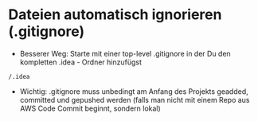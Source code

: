# Dateien automatisch ignorieren (.gitignore) 

  * Besserer Weg: Starte mit einer top-level .gitignore in der Du den kompletten .idea - Ordner hinzufügst

```
/.idea
```

  * Wichtig: .gitignore muss unbedingt am Anfang des Projekts geadded, committed und gepushed werden (falls man nicht mit einem Repo aus AWS Code Commit beginnt, sondern lokal)
